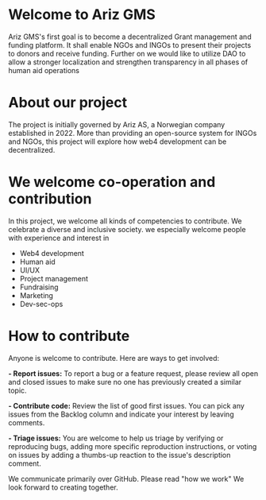 # Welcome to Ariz GMS
Ariz GMS's first goal is to become a decentralized Grant management and funding platform. It shall enable NGOs and INGOs to present their projects to donors and receive funding. Further on we would like to utilize DAO to allow a stronger localization and strengthen transparency in all phases of human aid operations

# **About our project**
The project is initially governed by Ariz AS, a Norwegian company established in 2022. More than providing an open-source system for INGOs and NGOs, this project will explore how web4 development can be decentralized.

# **We welcome co-operation and contribution**
In this project, we welcome all kinds of competencies to contribute. We celebrate a diverse and inclusive society.
we especially welcome people with experience and interest in
- Web4 development
- Human aid
- UI/UX
- Project management
- Fundraising
- Marketing
- Dev-sec-ops

# **How to contribute**

Anyone is welcome to contribute. Here are ways to get involved:

**- Report issues:** To report a bug or a feature request, please review all open and closed issues to make sure no one has previously created a similar topic.

**- Contribute code:** Review the list of good first issues. You can pick any issues from the Backlog column and indicate your interest by leaving comments. 

**- Triage issues:** You are welcome to help us triage by verifying or reproducing bugs, adding more specific reproduction instructions, or voting on issues by adding a thumbs-up reaction to the issue's description comment.

We communicate primarily over GitHub. Please read "how we work"  We look forward to creating together.
